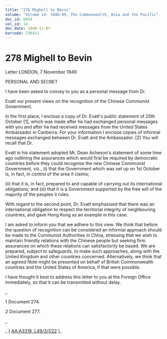 ```yaml
---
title: "278 Mighell to Bevin"
volume: "Volume 14: 1948-49, The Commonwealth, Asia and the Pacific"
doc_id: 6054
vol_id: 14
doc_date: 1949-11-07
barcode: 236421
---
```


# 278 Mighell to Bevin

Letter LONDON, 7 November 1949

PERSONAL AND SECRET

I have been asked to convey to you as a personal message from Dr.

Evatt our present views on the recognition of the Chinese Communist Government.

In the first place, I enclose a copy of Dr. Evatt's public statement of 25th October [1], which was made after he had exchanged personal messages with you and after he had received messages from the United States Ambassador in Canberra. For your information I enclose copies of informal messages exchanged between Dr. Evatt and the Ambassador. [2] You will recall that Dr.

Evatt in his statement adopted Mr. Dean Acheson's statement of some time ago outlining the assurances which would first be required by democratic countries before they could recognise the new Chinese Communist Government, viz., (i) that the Government which was set up on 1st October is, in fact, in control of the area it claims;

(ii) that it is, in fact, prepared to and capable of carrying out its international obligations; and (iii) that it is a Government supported by the free will of the majority of the peoples it rules.

With regard to the second point, Dr. Evatt emphasised that there was an international obligation to respect the territorial integrity of neighbouring countries, and gave Hong Kong as an example in this case.

I am asked to inform you that we adhere to this view. We think that before the question of recognition can be considered an informal approach should be made to the Communist Authorities in China, stressing that we wish to maintain friendly relations with the Chinese people but seeking firm assurances on which these relations can satisfactorily be based. We are prepared, subject to safeguards, to make such approaches, along with the United Kingdom and other countries concerned. Alternatively, we think that an agreed Note might be presented on behalf of British Commonwealth countries and the United States of America, if that were possible.

I have thought it best to address this letter to you at the Foreign Office immediately, so that it can be transmitted without delay.

_

1 Document 274.

2 Document 277.

_

_ [ [AA:A3318, L49/3/1/22](http://www.naa.gov.au/cgi-bin/Search?O=I&Number=236421) ]_
